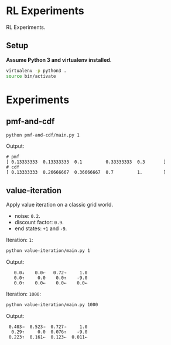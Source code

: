 # RL Experiments
RL Experiments.

## Setup
**Assume Python 3 and virtualenv installed**.

```sh
virtualenv -p python3 .
source bin/activate
```

# Experiments


## pmf-and-cdf

```sh
python pmf-and-cdf/main.py 1
```

Output:
```
# pmf
[ 0.13333333  0.13333333  0.1         0.33333333  0.3       ]
# cdf
[ 0.13333333  0.26666667  0.36666667  0.7         1.        ]
```

## value-iteration
Apply value iteration on a classic grid world.

* noise: `0.2`.
* discount factor: `0.9`.
* end states: `+1` and `-9`.

Iteration: `1`:
```sh
python value-iteration/main.py 1
```

Output:
```
   0.0↓    0.0←   0.72→     1.0
   0.0↑     0.0    0.0↑    -9.0
   0.0↑    0.0←    0.0←    0.0←
```

Iteration: `1000`:
```sh
python value-iteration/main.py 1000
```

Output:
```
 0.403→  0.523→  0.727→     1.0
  0.29↑     0.0  0.076↑    -9.0
 0.223↑  0.161←  0.123←  0.011←
```

